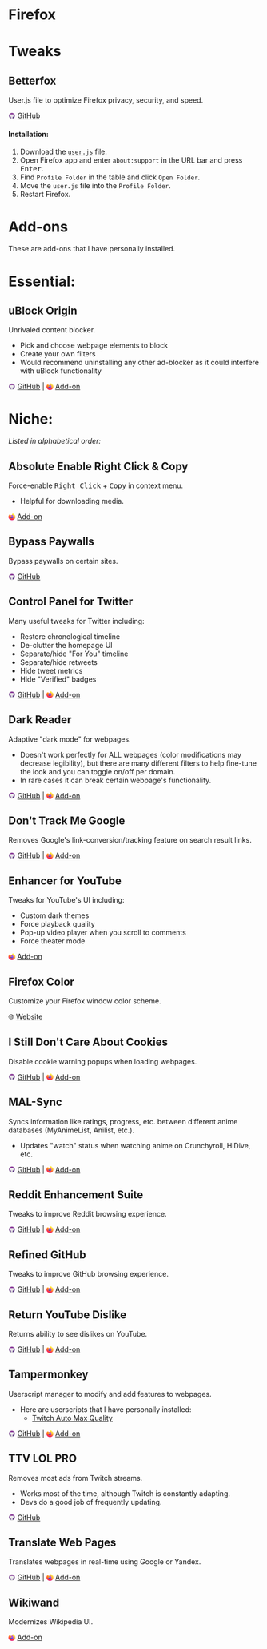 # Firefox

# Tweaks
## Betterfox
User.js file to optimize Firefox privacy, security, and speed.

<img src="img/github.png" style="vertical-align:middle; margin-top:-3px; height:14px"> [GitHub](https://github.com/yokoffing/Betterfox)

#### Installation:
1. Download the [`user.js`](https://github.com/yokoffing/Betterfox/blob/master/user.js) file.
2. Open Firefox app and enter `about:support` in the URL bar and press <kbd>Enter</kbd>.
3. Find `Profile Folder` in the table and click `Open Folder`.
4. Move the `user.js` file into the `Profile Folder`.
5. Restart Firefox.

# Add-ons
These are add-ons that I have personally installed.

# Essential:
## uBlock Origin
Unrivaled content blocker.
- Pick and choose webpage elements to block
- Create your own filters
- Would recommend uninstalling any other ad-blocker as it could interfere with uBlock functionality

<img src="img/github.png" style="vertical-align:middle; margin-top:-3px; height:14px"> [GitHub](https://github.com/gorhill/uBlock) | <img src="img/firefox.png" style="vertical-align:middle; margin-top:-3px; height:14px"> [Add-on](https://addons.mozilla.org/en-US/firefox/addon/ublock-origin/)

# Niche:
<i>Listed in alphabetical order:</i>

## Absolute Enable Right Click & Copy
Force-enable <kbd>Right Click</kbd> + <kbd>Copy</kbd> in context menu.
- Helpful for downloading media.

<img src="img/firefox.png" style="vertical-align:middle; margin-top:-3px; height:14px;"> [Add-on](https://addons.mozilla.org/en-US/firefox/addon/absolute-enable-right-click/)

## Bypass Paywalls
Bypass paywalls on certain sites.

<img src="img/github.png" style="vertical-align:middle; margin-top:-3px; height:14px;"> [GitHub](https://github.com/iamadamdev/bypass-paywalls-chrome)

## Control Panel for Twitter
Many useful tweaks for Twitter including:
- Restore chronological timeline
- De-clutter the homepage UI
- Separate/hide "For You" timeline
- Separate/hide retweets
- Hide tweet metrics
- Hide "Verified" badges

<img src="img/github.png" style="vertical-align:middle; margin-top:-3px; height:14px"> [GitHub](https://github.com/insin/control-panel-for-twitter) | <img src="img/firefox.png" style="vertical-align:middle; margin-top:-3px; height:14px"> [Add-on](https://addons.mozilla.org/en-US/firefox/addon/control-panel-for-twitter/)

## Dark Reader
Adaptive "dark mode" for webpages.
- Doesn't work perfectly for ALL webpages (color modifications may decrease legibility), but there are many different filters to help fine-tune the look and you can toggle on/off per domain.
- In rare cases it can break certain webpage's functionality.

<img src="img/github.png" style="vertical-align:middle; margin-top:-3px; height:14px"> [GitHub](https://github.com/darkreader/darkreader) | <img src="img/firefox.png" style="vertical-align:middle; margin-top:-3px; height:14px"> [Add-on](https://addons.mozilla.org/firefox/addon/darkreader/)

## Don't Track Me Google
Removes Google's link-conversion/tracking feature on search result links.

<img src="img/github.png" style="vertical-align:middle; margin-top:-3px; height:14px"> [GitHub](https://github.com/Rob--W/dont-track-me-google) | <img src="img/firefox.png" style="vertical-align:middle; margin-top:-3px; height:14px"> [Add-on](https://addons.mozilla.org/en-US/firefox/addon/dont-track-me-google1/)

## Enhancer for YouTube
Tweaks for YouTube's UI including:
- Custom dark themes
- Force playback quality
- Pop-up video player when you scroll to comments
- Force theater mode

<img src="img/firefox.png" style="vertical-align:middle; margin-top:-3px; height:14px"> [Add-on](https://addons.mozilla.org/en-US/firefox/addon/enhancer-for-youtube/)

## Firefox Color
Customize your Firefox window color scheme.

🌐 [Website](https://color.firefox.com/)

## I Still Don't Care About Cookies
Disable cookie warning popups when loading webpages.

<img src="img/github.png" style="vertical-align:middle; margin-top:-3px; height:14px"> [GitHub](https://github.com/OhMyGuus/I-Still-Dont-Care-About-Cookies) | <img src="img/firefox.png" style="vertical-align:middle; margin-top:-3px; height:14px"> [Add-on](https://addons.mozilla.org/en-US/firefox/addon/istilldontcareaboutcookies/)

## MAL-Sync
Syncs information like ratings, progress, etc. between different anime databases (MyAnimeList, Anilist, etc.).
- Updates "watch" status when watching anime on Crunchyroll, HiDive, etc.

<img src="img/github.png" style="vertical-align:middle; margin-top:-3px; height:14px"> [GitHub](https://github.com/MALSync/MALSync) | <img src="img/firefox.png" style="vertical-align:middle; margin-top:-3px; height:14px"> [Add-on](https://addons.mozilla.org/en-US/firefox/addon/mal-sync/)

## Reddit Enhancement Suite
Tweaks to improve Reddit browsing experience.

<img src="img/github.png" style="vertical-align:middle; margin-top:-3px; height:14px"> [GitHub](https://github.com/honestbleeps/Reddit-Enhancement-Suite) | <img src="img/firefox.png" style="vertical-align:middle; margin-top:-3px; height:14px"> [Add-on](https://addons.mozilla.org/en-US/firefox/addon/reddit-enhancement-suite/)

## Refined GitHub
Tweaks to improve GitHub browsing experience.

<img src="img/github.png" style="vertical-align:middle; margin-top:-3px; height:14px"> [GitHub](https://github.com/refined-github/refined-github) | <img src="img/firefox.png" style="vertical-align:middle; margin-top:-3px; height:14px"> [Add-on](https://addons.mozilla.org/en-US/firefox/addon/refined-github-/)

## Return YouTube Dislike
Returns ability to see dislikes on YouTube.

<img src="img/github.png" style="vertical-align:middle; margin-top:-3px; height:14px"> [GitHub](https://github.com/Anarios/return-youtube-dislike) | <img src="img/firefox.png" style="vertical-align:middle; margin-top:-3px; height:14px"> [Add-on](https://addons.mozilla.org/en-US/firefox/addon/return-youtube-dislikes/)

## Tampermonkey
Userscript manager to modify and add features to webpages.
- Here are userscripts that I have personally installed:
    - [Twitch Auto Max Quality](https://github.com/nomomo/Twitch-Auto-Max-Quality)

<img src="img/github.png" style="vertical-align:middle; margin-top:-3px; height:14px"> [GitHub](https://github.com/Tampermonkey/tampermonkey) | <img src="img/firefox.png" style="vertical-align:middle; margin-top:-3px; height:14px"> [Add-on](https://addons.mozilla.org/en-US/firefox/addon/tampermonkey/)

## TTV LOL PRO
Removes most ads from Twitch streams.
- Works most of the time, although Twitch is constantly adapting.
- Devs do a good job of frequently updating.

<img src="img/github.png" style="vertical-align:middle; margin-top:-3px; height:14px"> [GitHub](https://github.com/younesaassila/ttv-lol-pro)

## Translate Web Pages
Translates webpages in real-time using Google or Yandex.

<img src="img/github.png" style="vertical-align:middle; margin-top:-3px; height:14px"> [GitHub](https://github.com/FilipePS/Traduzir-paginas-web) | <img src="img/firefox.png" style="vertical-align:middle; margin-top:-3px; height:14px"> [Add-on](https://addons.mozilla.org/en-US/firefox/addon/traduzir-paginas-web/)

## Wikiwand
Modernizes Wikipedia UI.

<img src="img/firefox.png" style="vertical-align:middle; margin-top:-3px; height:14px"> [Add-on](https://addons.mozilla.org/en-US/firefox/addon/wikiwand-wikipedia-modernized/)

<!-- <img src="img/github.png" style="vertical-align:middle; margin-top:-3px; height:14px"> [GitHub](https://github.com/Rob--W/dont-track-me-google) | <img src="img/firefox.png" style="vertical-align:middle; margin-top:-3px; height:14px"> [Add-on](https://addons.mozilla.org/en-US/firefox/addon/dont-track-me-google1/) -->